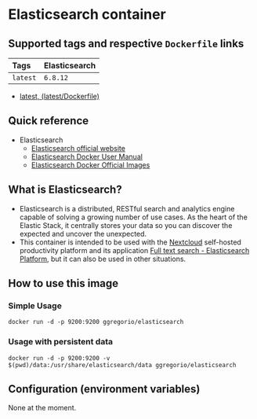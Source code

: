 # Elasticsearch container

## Supported tags and respective `Dockerfile` links

| Tags     | Elasticsearch |
|:---------|:--------------|
| `latest` | `6.8.12`      |

* [latest, (latest/Dockerfile)](https://github.com/GeorgioLPB/docker-elasticsearch/blob/master/Dockerfile)

## Quick reference

* Elasticsearch
  * [Elasticsearch official website](https://www.elastic.co/fr/products/elasticsearch)
  * [Elasticsearch Docker User Manual](https://www.elastic.co/guide/en/elasticsearch/reference/current/docker.html)
  * [Elasticsearch Docker Official Images](https://www.docker.elastic.co/)

## What is Elasticsearch?

* Elasticsearch is a distributed, RESTful search and analytics engine capable of solving a growing number of use cases. As the heart of the Elastic Stack, it centrally stores your data so you can discover the expected and uncover the unexpected.
* This container is intended to be used with the [Nextcloud](https://nextcloud.com/) self-hosted productivity platform and its application [Full text search - Elasticsearch Platform](https://apps.nextcloud.com/apps/fulltextsearch_elasticsearch), but it can also be used in other situations.

## How to use this image

### Simple Usage

	docker run -d -p 9200:9200 ggregorio/elasticsearch

### Usage with persistent data

	docker run -d -p 9200:9200 -v $(pwd)/data:/usr/share/elasticsearch/data ggregorio/elasticsearch

## Configuration (environment variables)

None at the moment.
